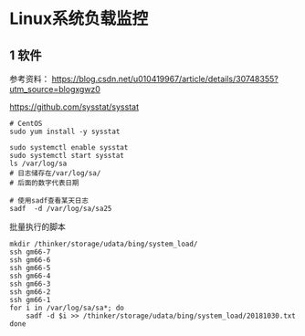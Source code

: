 # Linux系统负载监控

## 1 软件

参考资料：
https://blog.csdn.net/u010419967/article/details/30748355?utm_source=blogxgwz0


https://github.com/sysstat/sysstat

```
# CentOS
sudo yum install -y sysstat

sudo systemctl enable sysstat
sudo systemctl start sysstat
ls /var/log/sa
# 日志储存在/var/log/sa/
# 后面的数字代表日期

# 使用sadf查看某天日志
sadf  -d /var/log/sa/sa25
```
批量执行的脚本
```
mkdir /thinker/storage/udata/bing/system_load/
ssh gm66-7
ssh gm66-6
ssh gm66-5
ssh gm66-4
ssh gm66-3
ssh gm66-2
ssh gm66-1
for i in /var/log/sa/sa*; do
    sadf -d $i >> /thinker/storage/udata/bing/system_load/20181030.txt
done

